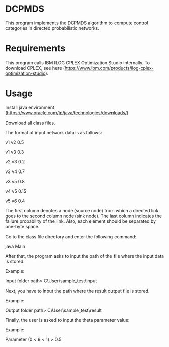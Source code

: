 # DCPMDS
This program implements the DCPMDS algorithm to compute control categories in directed probabilistic networks.
# Requirements
This program calls IBM ILOG CPLEX Optimization Studio internally. To download CPLEX, see here (https://www.ibm.com/products/ilog-cplex-optimization-studio).
# Usage
Install java environment (https://www.oracle.com/jp/java/technologies/downloads/).

Download all class files.

The format of input network data is as follows:

v1 v2 0.5

v1 v3 0.3

v2 v3 0.2

v3 v4 0.7

v3 v5 0.8

v4 v5 0.15

v5 v6 0.4

The first column denotes a node (source node) from which a directed link goes to the second column node (sink node). The last column indicates the failure probability of the link. Also, each element should be separated by one-byte space.

Go to the class file directory and enter the following command:

java Main

After that, the program asks to input the path of the file where the input data is stored. 

Example:

Input folder path> C\\User\\sample_test\\input

Next, you have to input the path where the result output file is stored.

Example:

Output folder path> C\\User\\sample_test\\result

Finally, the user is asked to input the theta parameter value:

Example:

Parameter (0 < θ < 1) > 0.5
